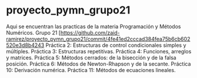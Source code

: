 # proyecto_pymn_grupo21
Aqui se encuentran las practicas de la materia Programación y Métodos Numéricos. Grupo 21
[https://github.com/zaid-ramirez/proyecto_pymn_grupo21/commit/4fe41ed2cccad384fea75b6cb602520e3d8b4243
Práctica 2: Estructuras de control condicionales simples y múltiples.
Práctica 3: Estructuras repetitivas.
Práctica 4: Funciones, arreglos y matrices.
Práctica 5: Métodos cerrados: de la bisección y de la falsa posición.
Práctica 6: Métodos de Newton-Rhapson y de la secante.
Práctica 10: Derivación numérica.
Práctica 11: Métodos de ecuaciones lineales.

